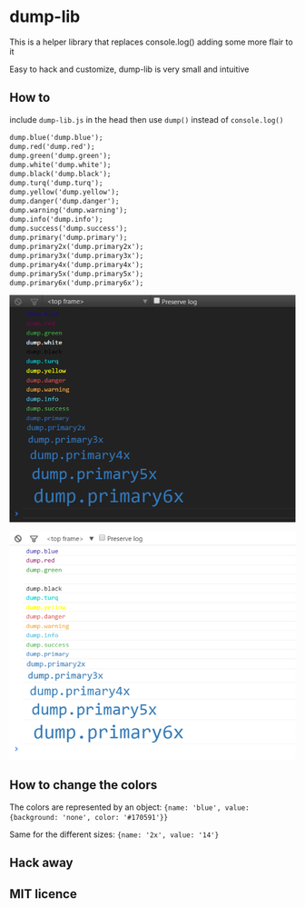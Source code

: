 # dump-lib

This is a helper library that replaces console.log() adding some more flair to it

Easy to hack and customize, dump-lib is very small and intuitive


## How to

include `dump-lib.js` in the head then use `dump()` instead of `console.log()`

```
dump.blue('dump.blue');
dump.red('dump.red');
dump.green('dump.green');
dump.white('dump.white');
dump.black('dump.black');
dump.turq('dump.turq');
dump.yellow('dump.yellow');
dump.danger('dump.danger');
dump.warning('dump.warning');
dump.info('dump.info');
dump.success('dump.success');
dump.primary('dump.primary');
dump.primary2x('dump.primary2x');
dump.primary3x('dump.primary3x');
dump.primary4x('dump.primary4x');
dump.primary5x('dump.primary5x');
dump.primary6x('dump.primary6x');
```

![Image of Yaktocat](https://github.com/patrioticcow/dump-lib/blob/master/img/screen_a.png)

![Image of Yaktocat](https://github.com/patrioticcow/dump-lib/blob/master/img/screen_b.png)

## How to change the colors

The colors are represented by an object: `{name: 'blue', value: {background: 'none', color: '#170591'}}` 

Same for the different sizes: `{name: '2x', value: '14'}` 

## Hack away

## MIT licence
